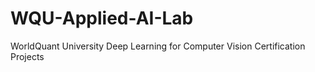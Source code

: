 # WQU-Applied-AI-Lab
WorldQuant University Deep Learning for Computer Vision Certification Projects
